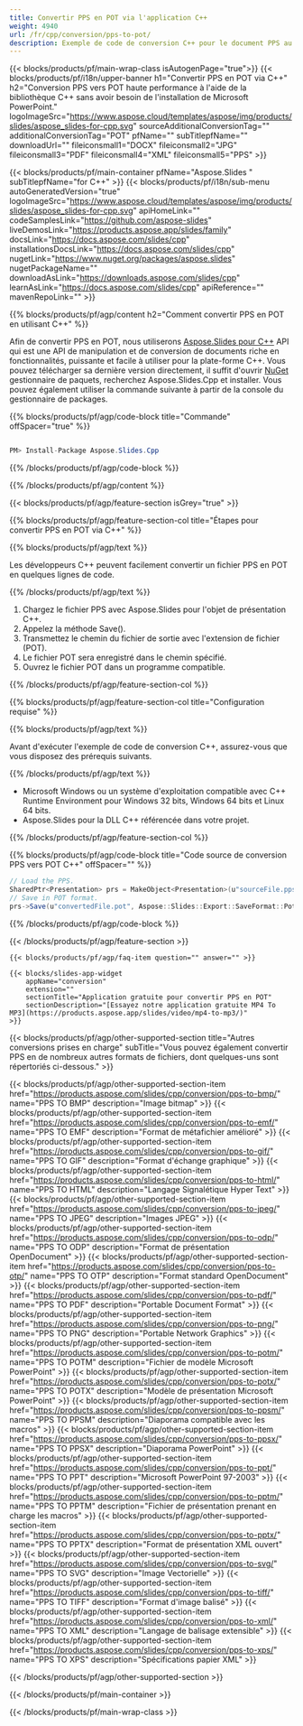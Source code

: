 ```yaml
---
title: Convertir PPS en POT via l'application C++
weight: 4940
url: /fr/cpp/conversion/pps-to-pot/ 
description: Exemple de code de conversion C++ pour le document PPS au format POT. Utilisez un exemple de code pour la conversion par lots de PPS en POT dans n'importe quelle application C++.
---
```


{{< blocks/products/pf/main-wrap-class isAutogenPage="true">}}
{{< blocks/products/pf/i18n/upper-banner h1="Convertir PPS en POT via C++" h2="Conversion PPS vers POT haute performance à l'aide de la bibliothèque C++ sans avoir besoin de l'installation de Microsoft PowerPoint." logoImageSrc="https://www.aspose.cloud/templates/aspose/img/products/slides/aspose_slides-for-cpp.svg" sourceAdditionalConversionTag="" additionalConversionTag="POT" pfName="" subTitlepfName="" downloadUrl="" fileiconsmall1="DOCX" fileiconsmall2="JPG" fileiconsmall3="PDF" fileiconsmall4="XML" fileiconsmall5="PPS" >}}

{{< blocks/products/pf/main-container pfName="Aspose.Slides " subTitlepfName="for C++" >}}
{{< blocks/products/pf/i18n/sub-menu autoGeneratedVersion="true" logoImageSrc="https://www.aspose.cloud/templates/aspose/img/products/slides/aspose_slides-for-cpp.svg" apiHomeLink="" codeSamplesLink="https://github.com/aspose-slides" liveDemosLink="https://products.aspose.app/slides/family" docsLink="https://docs.aspose.com/slides/cpp" installationsDocsLink="https://docs.aspose.com/slides/cpp" nugetLink="https://www.nuget.org/packages/aspose.slides" nugetPackageName="" downloadAsLink="https://downloads.aspose.com/slides/cpp" learnAsLink="https://docs.aspose.com/slides/cpp" apiReference="" mavenRepoLink="" >}}

{{% blocks/products/pf/agp/content h2="Comment convertir PPS en POT en utilisant C++" %}}

 Afin de convertir PPS en POT, nous utiliserons
 [Aspose.Slides pour C++](https://products.aspose.com/slides/cpp)
 API qui est une API de manipulation et de conversion de documents riche en fonctionnalités, puissante et facile à utiliser pour la plate-forme C++. Vous pouvez télécharger sa dernière version directement, il suffit d'ouvrir
 [NuGet](https://www.nuget.org/packages/aspose.slides)
 gestionnaire de paquets, recherchez
 Aspose.Slides.Cpp
 et installer. Vous pouvez également utiliser la commande suivante à partir de la console du gestionnaire de packages.

{{% blocks/products/pf/agp/code-block title="Commande" offSpacer="true" %}}

```cs

PM> Install-Package Aspose.Slides.Cpp

```

{{% /blocks/products/pf/agp/code-block %}}

{{% /blocks/products/pf/agp/content %}}

{{< blocks/products/pf/agp/feature-section isGrey="true" >}}

{{% blocks/products/pf/agp/feature-section-col title="Étapes pour convertir PPS en POT via C++" %}}

{{% blocks/products/pf/agp/text %}}

 Les développeurs C++ peuvent facilement convertir un fichier PPS en POT en quelques lignes de code.

{{% /blocks/products/pf/agp/text %}}

1. Chargez le fichier PPS avec Aspose.Slides pour l'objet de présentation C++.
1. Appelez la méthode Save().
1. Transmettez le chemin du fichier de sortie avec l'extension de fichier (POT).
1. Le fichier POT sera enregistré dans le chemin spécifié.
1. Ouvrez le fichier POT dans un programme compatible.

{{% /blocks/products/pf/agp/feature-section-col %}}

{{% blocks/products/pf/agp/feature-section-col title="Configuration requise" %}}

{{% blocks/products/pf/agp/text %}}

 Avant d'exécuter l'exemple de code de conversion C++, assurez-vous que vous disposez des prérequis suivants.

{{% /blocks/products/pf/agp/text %}}

- Microsoft Windows ou un système d'exploitation compatible avec C++ Runtime Environment pour Windows 32 bits, Windows 64 bits et Linux 64 bits.
- Aspose.Slides pour la DLL C++ référencée dans votre projet.

{{% /blocks/products/pf/agp/feature-section-col %}}

{{% blocks/products/pf/agp/code-block title="Code source de conversion PPS vers POT C++" offSpacer="" %}}

```cs
// Load the PPS.
SharedPtr<Presentation> prs = MakeObject<Presentation>(u"sourceFile.pps");
// Save in POT format.
prs->Save(u"convertedFile.pot", Aspose::Slides::Export::SaveFormat::Pot);

```

{{% /blocks/products/pf/agp/code-block %}}

{{< /blocks/products/pf/agp/feature-section >}}

    {{< blocks/products/pf/agp/faq-item question="" answer="" >}}
 

<!-- aboutfile Starts -->

<!-- aboutfile Ends -->

    {{< blocks/slides-app-widget 
        appName="conversion"
        extension=""
        sectionTitle="Application gratuite pour convertir PPS en POT" 
        sectionDescription="[Essayez notre application gratuite MP4 To MP3](https://products.aspose.app/slides/video/mp4-to-mp3/)" 
    >}}
    
{{< blocks/products/pf/agp/other-supported-section title="Autres conversions prises en charge" subTitle="Vous pouvez également convertir PPS en de nombreux autres formats de fichiers, dont quelques-uns sont répertoriés ci-dessous." >}}

{{< blocks/products/pf/agp/other-supported-section-item href="https://products.aspose.com/slides/cpp/conversion/pps-to-bmp/" name="PPS TO BMP" description="Image bitmap" >}}
{{< blocks/products/pf/agp/other-supported-section-item href="https://products.aspose.com/slides/cpp/conversion/pps-to-emf/" name="PPS TO EMF" description="Format de métafichier amélioré" >}}
{{< blocks/products/pf/agp/other-supported-section-item href="https://products.aspose.com/slides/cpp/conversion/pps-to-gif/" name="PPS TO GIF" description="Format d'échange graphique" >}}
{{< blocks/products/pf/agp/other-supported-section-item href="https://products.aspose.com/slides/cpp/conversion/pps-to-html/" name="PPS TO HTML" description="Langage Signalétique Hyper Text" >}}
{{< blocks/products/pf/agp/other-supported-section-item href="https://products.aspose.com/slides/cpp/conversion/pps-to-jpeg/" name="PPS TO JPEG" description="Images JPEG" >}}
{{< blocks/products/pf/agp/other-supported-section-item href="https://products.aspose.com/slides/cpp/conversion/pps-to-odp/" name="PPS TO ODP" description="Format de présentation OpenDocument" >}}
{{< blocks/products/pf/agp/other-supported-section-item href="https://products.aspose.com/slides/cpp/conversion/pps-to-otp/" name="PPS TO OTP" description="Format standard OpenDocument" >}}
{{< blocks/products/pf/agp/other-supported-section-item href="https://products.aspose.com/slides/cpp/conversion/pps-to-pdf/" name="PPS TO PDF" description="Portable Document Format" >}}
{{< blocks/products/pf/agp/other-supported-section-item href="https://products.aspose.com/slides/cpp/conversion/pps-to-png/" name="PPS TO PNG" description="Portable Network Graphics" >}}
{{< blocks/products/pf/agp/other-supported-section-item href="https://products.aspose.com/slides/cpp/conversion/pps-to-potm/" name="PPS TO POTM" description="Fichier de modèle Microsoft PowerPoint" >}}
{{< blocks/products/pf/agp/other-supported-section-item href="https://products.aspose.com/slides/cpp/conversion/pps-to-potx/" name="PPS TO POTX" description="Modèle de présentation Microsoft PowerPoint" >}}
{{< blocks/products/pf/agp/other-supported-section-item href="https://products.aspose.com/slides/cpp/conversion/pps-to-ppsm/" name="PPS TO PPSM" description="Diaporama compatible avec les macros" >}}
{{< blocks/products/pf/agp/other-supported-section-item href="https://products.aspose.com/slides/cpp/conversion/pps-to-ppsx/" name="PPS TO PPSX" description="Diaporama PowerPoint" >}}
{{< blocks/products/pf/agp/other-supported-section-item href="https://products.aspose.com/slides/cpp/conversion/pps-to-ppt/" name="PPS TO PPT" description="Microsoft PowerPoint 97-2003" >}}
{{< blocks/products/pf/agp/other-supported-section-item href="https://products.aspose.com/slides/cpp/conversion/pps-to-pptm/" name="PPS TO PPTM" description="Fichier de présentation prenant en charge les macros" >}}
{{< blocks/products/pf/agp/other-supported-section-item href="https://products.aspose.com/slides/cpp/conversion/pps-to-pptx/" name="PPS TO PPTX" description="Format de présentation XML ouvert" >}}
{{< blocks/products/pf/agp/other-supported-section-item href="https://products.aspose.com/slides/cpp/conversion/pps-to-svg/" name="PPS TO SVG" description="Image Vectorielle" >}}
{{< blocks/products/pf/agp/other-supported-section-item href="https://products.aspose.com/slides/cpp/conversion/pps-to-tiff/" name="PPS TO TIFF" description="Format d'image balisé" >}}
{{< blocks/products/pf/agp/other-supported-section-item href="https://products.aspose.com/slides/cpp/conversion/pps-to-xml/" name="PPS TO XML" description="Langage de balisage extensible" >}}
{{< blocks/products/pf/agp/other-supported-section-item href="https://products.aspose.com/slides/cpp/conversion/pps-to-xps/" name="PPS TO XPS" description="Spécifications papier XML" >}}

{{< /blocks/products/pf/agp/other-supported-section >}}

{{< /blocks/products/pf/main-container >}}
    
{{< /blocks/products/pf/main-wrap-class >}}